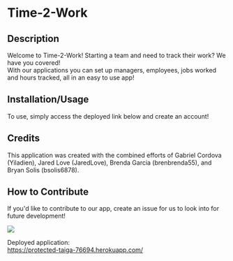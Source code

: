 # Time-2-Work

## Description

Welcome to Time-2-Work! Starting a team and need to track their work? We have you covered!</br>
With our applications you can set up managers, employees, jobs worked and hours tracked, all in an easy to use app!

## Installation/Usage

To use, simply access the deployed link below and create an account!

## Credits

This application was created with the combined efforts of Gabriel Cordova (Yiladien), Jared Love (JaredLove), Brenda Garcia (brenbrenda55), and Bryan Solis (bsolis6878).

## How to Contribute

If you'd like to contribute to our app, create an issue for us to look into for future development!

![](./website.jpg)</br>

Deployed application:</br>
https://protected-taiga-76694.herokuapp.com/
